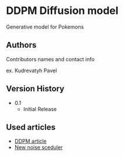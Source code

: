# DDPM Diffusion model

Generative model for Pokemons

## Authors

Contributors names and contact info

ex. Kudrevatyh Pavel

## Version History
* 0.1
    * Initial Release


## Used articles
* [DDPM article](https://arxiv.org/abs/2006.11239)
* [New noise sceduler](https://arxiv.org/abs/2305.08891)
